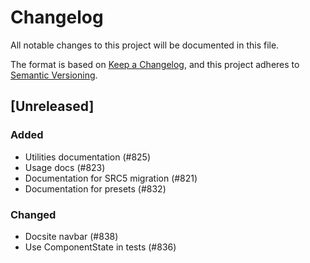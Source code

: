 # Changelog

All notable changes to this project will be documented in this file.

The format is based on [Keep a Changelog](https://keepachangelog.com/en/1.1.0/),
and this project adheres to [Semantic Versioning](https://semver.org/spec/v2.0.0.html).

## [Unreleased]

### Added

- Utilities documentation (#825)
- Usage docs (#823)
- Documentation for SRC5 migration (#821)
- Documentation for presets (#832)

### Changed

- Docsite navbar (#838)
- Use ComponentState in tests (#836)
